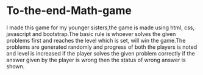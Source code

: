 # To-the-end-Math-game
I made this game for my younger sisters,the game is made using html, css, javascript and bootstrap.The basic rule is whoever solves the given problems first and reaches the level which is set, will win the game.The problems are generated randomly and progress of both the players is noted and level is increased if the player solves the given problem correctly if the answer given by the player is wrong then the status of wrong answer is shown. 
